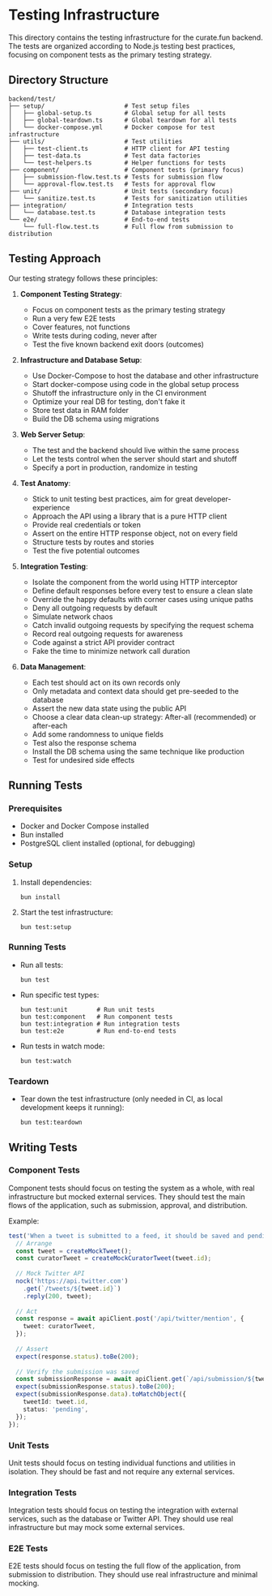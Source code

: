 # Testing Infrastructure

This directory contains the testing infrastructure for the curate.fun backend. The tests are organized according to Node.js testing best practices, focusing on component tests as the primary testing strategy.

## Directory Structure

```
backend/test/
├── setup/                      # Test setup files
│   ├── global-setup.ts         # Global setup for all tests
│   ├── global-teardown.ts      # Global teardown for all tests
│   └── docker-compose.yml      # Docker compose for test infrastructure
├── utils/                      # Test utilities
│   ├── test-client.ts          # HTTP client for API testing
│   ├── test-data.ts            # Test data factories
│   └── test-helpers.ts         # Helper functions for tests
├── component/                  # Component tests (primary focus)
│   ├── submission-flow.test.ts # Tests for submission flow
│   └── approval-flow.test.ts   # Tests for approval flow
├── unit/                       # Unit tests (secondary focus)
│   └── sanitize.test.ts        # Tests for sanitization utilities
├── integration/                # Integration tests
│   └── database.test.ts        # Database integration tests
└── e2e/                        # End-to-end tests
    └── full-flow.test.ts       # Full flow from submission to distribution
```

## Testing Approach

Our testing strategy follows these principles:

1. **Component Testing Strategy**:
   - Focus on component tests as the primary testing strategy
   - Run a very few E2E tests
   - Cover features, not functions
   - Write tests during coding, never after
   - Test the five known backend exit doors (outcomes)

2. **Infrastructure and Database Setup**:
   - Use Docker-Compose to host the database and other infrastructure
   - Start docker-compose using code in the global setup process
   - Shutoff the infrastructure only in the CI environment
   - Optimize your real DB for testing, don't fake it
   - Store test data in RAM folder
   - Build the DB schema using migrations

3. **Web Server Setup**:
   - The test and the backend should live within the same process
   - Let the tests control when the server should start and shutoff
   - Specify a port in production, randomize in testing

4. **Test Anatomy**:
   - Stick to unit testing best practices, aim for great developer-experience
   - Approach the API using a library that is a pure HTTP client
   - Provide real credentials or token
   - Assert on the entire HTTP response object, not on every field
   - Structure tests by routes and stories
   - Test the five potential outcomes

5. **Integration Testing**:
   - Isolate the component from the world using HTTP interceptor
   - Define default responses before every test to ensure a clean slate
   - Override the happy defaults with corner cases using unique paths
   - Deny all outgoing requests by default
   - Simulate network chaos
   - Catch invalid outgoing requests by specifying the request schema
   - Record real outgoing requests for awareness
   - Code against a strict API provider contract
   - Fake the time to minimize network call duration

6. **Data Management**:
   - Each test should act on its own records only
   - Only metadata and context data should get pre-seeded to the database
   - Assert the new data state using the public API
   - Choose a clear data clean-up strategy: After-all (recommended) or after-each
   - Add some randomness to unique fields
   - Test also the response schema
   - Install the DB schema using the same technique like production
   - Test for undesired side effects

## Running Tests

### Prerequisites

- Docker and Docker Compose installed
- Bun installed
- PostgreSQL client installed (optional, for debugging)

### Setup

1. Install dependencies:
   ```
   bun install
   ```

2. Start the test infrastructure:
   ```
   bun test:setup
   ```

### Running Tests

- Run all tests:
  ```
  bun test
  ```

- Run specific test types:
  ```
  bun test:unit        # Run unit tests
  bun test:component   # Run component tests
  bun test:integration # Run integration tests
  bun test:e2e         # Run end-to-end tests
  ```

- Run tests in watch mode:
  ```
  bun test:watch
  ```

### Teardown

- Tear down the test infrastructure (only needed in CI, as local development keeps it running):
  ```
  bun test:teardown
  ```

## Writing Tests

### Component Tests

Component tests should focus on testing the system as a whole, with real infrastructure but mocked external services. They should test the main flows of the application, such as submission, approval, and distribution.

Example:
```typescript
test('When a tweet is submitted to a feed, it should be saved and pending approval', async () => {
  // Arrange
  const tweet = createMockTweet();
  const curatorTweet = createMockCuratorTweet(tweet.id);
  
  // Mock Twitter API
  nock('https://api.twitter.com')
    .get(`/tweets/${tweet.id}`)
    .reply(200, tweet);
  
  // Act
  const response = await apiClient.post('/api/twitter/mention', {
    tweet: curatorTweet,
  });
  
  // Assert
  expect(response.status).toBe(200);
  
  // Verify the submission was saved
  const submissionResponse = await apiClient.get(`/api/submission/${tweet.id}`);
  expect(submissionResponse.status).toBe(200);
  expect(submissionResponse.data).toMatchObject({
    tweetId: tweet.id,
    status: 'pending',
  });
});
```

### Unit Tests

Unit tests should focus on testing individual functions and utilities in isolation. They should be fast and not require any external services.

### Integration Tests

Integration tests should focus on testing the integration with external services, such as the database or Twitter API. They should use real infrastructure but may mock some external services.

### E2E Tests

E2E tests should focus on testing the full flow of the application, from submission to distribution. They should use real infrastructure and minimal mocking.

